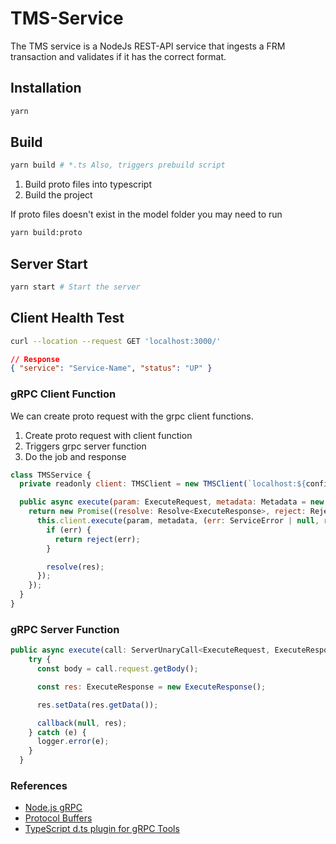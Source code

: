 # TMS-Service

The TMS service is a NodeJs REST-API service that ingests a FRM transaction and validates if it has the correct format.

## Installation

```sh
yarn
```

## Build

```sh
yarn build # *.ts Also, triggers prebuild script
```

1. Build proto files into typescript
2. Build the project

If proto files doesn't exist in the model folder you may need to run

```sh
yarn build:proto
```

## Server Start

```sh
yarn start # Start the server
```

## Client Health Test

```sh
curl --location --request GET 'localhost:3000/'
```

```json
// Response
{ "service": "Service-Name", "status": "UP" }
```

### gRPC Client Function

We can create proto request with the grpc client functions.

1. Create proto request with client function
2. Triggers grpc server function
3. Do the job and response

```javascript
class TMSService {
  private readonly client: TMSClient = new TMSClient(`localhost:${config.grpcport}`, credentials.createInsecure());

  public async execute(param: ExecuteRequest, metadata: Metadata = new Metadata()): Promise<ExecuteResponse> {
    return new Promise((resolve: Resolve<ExecuteResponse>, reject: Reject): void => {
      this.client.execute(param, metadata, (err: ServiceError | null, res: ExecuteResponse) => {
        if (err) {
          return reject(err);
        }

        resolve(res);
      });
    });
  }
}
```

### gRPC Server Function

```javascript
public async execute(call: ServerUnaryCall<ExecuteRequest, ExecuteResponse>, callback: sendUnaryData<ExecuteResponse>): Promise<void> {
    try {
      const body = call.request.getBody();

      const res: ExecuteResponse = new ExecuteResponse();

      res.setData(res.getData());

      callback(null, res);
    } catch (e) {
      logger.error(e);
    }
  }
```

### References

- [Node.js gRPC](https://grpc.io/grpc/node/grpc.html)
- [Protocol Buffers](https://developers.google.com/protocol-buffers/docs/proto3)
- [TypeScript d.ts plugin for gRPC Tools](https://github.com/agreatfool/grpc_tools_node_protoc_ts)
